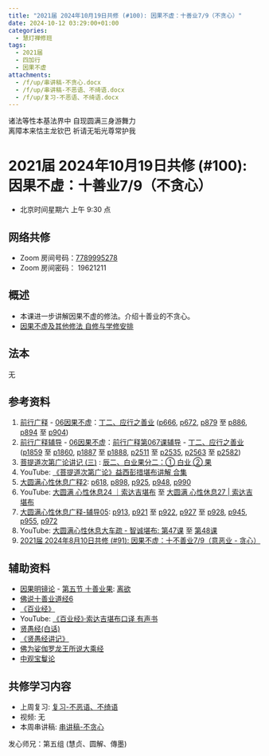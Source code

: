 ```yaml
---
title: "2021届 2024年10月19日共修 (#100): 因果不虚：十善业7/9（不贪心）"
date: 2024-10-12 03:29:00+01:00
categories:
  - 慧灯禅修班
tags:
  - 2021届
  - 四加行
  - 因果不虚
attachments:
  - /f/up/串讲稿-不贪心.docx
  - /f/up/串讲稿-不恶语、不绮语.docx
  - /f/up/复习-不恶语、不绮语.docx
---
```

诸法等性本基法界中 自现圆满三身游舞力\
离障本来怙主龙钦巴 祈请无垢光尊常护我

# 2021届 2024年10月19日共修 (#100): 因果不虚：十善业7/9（不贪心）

* 北京时间星期六 上午 9:30 点

## 网络共修

* Zoom 房间号码：[7789995278](https://us02web.zoom.us/j/7789995278?pwd=VjZmbWJFY2k2K0E5RVB2cTNIQmhqUT09)
* Zoom 房间密码： 19621211

## 概述

* 本课进一步讲解因果不虚的修法。介绍十善业的不贪心。 
* [因果不虚及其他修法 自修与学修安排 ](https://fohuifayu.com/index.php/huideng-jiangtang/chanxiuke/zen-03/8655-zen03-ygbx)

## 法本

无

## 参考资料

1. [](https://huidengchanxiu.net/refs/qxgs/fudao/qxgsfd-06yg#%E5%89%8D%E8%A1%8C%E5%B9%BF%E9%87%8A059%E8%AF%BE-%E6%B3%95%E5%B8%88%E8%BE%85%E5%AF%BC%E7%AD%94%E7%96%91%E6%99%BA%E8%AF%9A%E5%A0%AA%E5%B8%83)[前行广释](https://huidengchanxiu.net/refs/qxgs) - [06因果不虚](https://huidengchanxiu.net/refs/qxgs/qxgs-06yg)：[丁二、应行之善业](https://huidengchanxiu.net/refs/qxgs/qxgs-06yg/#%E4%B8%81%E4%BA%8C%E5%BA%94%E8%A1%8C%E4%B9%8B%E5%96%84%E4%B8%9A) ([p666](https://huidengchanxiu.net/refs/qxgs/qxgs-06yg/#p666), [](https://huidengchanxiu.net/refs/qxgs/qxgs-06yg/#p661)[p672](https://huidengchanxiu.net/refs/qxgs/qxgs-06yg/#p672), [p879](https://huidengchanxiu.net/refs/qxgs/qxgs-06yg/#p879) 至 [p886](https://huidengchanxiu.net/refs/qxgs/qxgs-06yg/#p886), [p894](https://huidengchanxiu.net/refs/qxgs/qxgs-06yg/#p894) 至 [p904](https://huidengchanxiu.net/refs/qxgs/qxgs-06yg/#p904))
2. [](https://huidengchanxiu.net/refs/qxgs/qxgs-06yg#%E5%89%8D%E8%A1%8C%E5%B9%BF%E9%87%8A%E7%AC%AC060%E8%AF%BE)[前行广释辅导](https://huidengchanxiu.net/refs/fudao) - [06因果不虚](https://huidengchanxiu.net/refs/qxgs/fudao/qxgsfd-06yg)：[前行广释第067课辅导](https://huidengchanxiu.net/refs/qxgs/fudao/qxgsfd-06yg/#%E5%89%8D%E8%A1%8C%E5%B9%BF%E9%87%8A%E7%AC%AC067%E8%AF%BE%E8%BE%85%E5%AF%BC) - [](https://huidengchanxiu.net/refs/qxgs/fudao/qxgsfd-06yg/#%E5%89%8D%E8%A1%8C%E5%B9%BF%E9%87%8A%E7%AC%AC064%E8%AF%BE%E8%BE%85%E5%AF%BC)[丁二、应行之善业](https://huidengchanxiu.net/refs/qxgs/fudao/qxgsfd-06yg/#%E4%B8%81%E4%BA%8C%E5%BA%94%E8%A1%8C%E4%B9%8B%E5%96%84%E4%B8%9A) ([p1859](https://huidengchanxiu.net/refs/qxgs/fudao/qxgsfd-06yg/#p1859) 至 [p1860](https://huidengchanxiu.net/refs/qxgs/fudao/qxgsfd-06yg/#p1860), [p1887](https://huidengchanxiu.net/refs/qxgs/fudao/qxgsfd-06yg/#p1887) 至 [p1888](https://huidengchanxiu.net/refs/qxgs/fudao/qxgsfd-06yg/#p1888), [p2511](https://huidengchanxiu.net/refs/qxgs/fudao/qxgsfd-06yg/#p2511) 至 [p2535](https://huidengchanxiu.net/refs/qxgs/fudao/qxgsfd-06yg/#p2535), [p2563](https://huidengchanxiu.net/refs/qxgs/fudao/qxgsfd-06yg/#p2563) 至 [p2582](https://huidengchanxiu.net/refs/qxgs/fudao/qxgsfd-06yg/#p2582)) 
3. [](https://huidengchanxiu.net/refs/qxgs/fudao/qxgsfd-06yg#%E5%89%8D%E8%A1%8C%E5%B9%BF%E9%87%8A059%E8%AF%BE-%E6%B3%95%E5%B8%88%E8%BE%85%E5%AF%BC%E7%AD%94%E7%96%91%E6%99%BA%E8%AF%9A%E5%A0%AA%E5%B8%83)[](https://huidengchanxiu.net/refs/qxgs/fudao/qxgsfd-06yg/#%E5%89%8D%E8%A1%8C%E5%B9%BF%E9%87%8A064%E8%AF%BE-%E6%B3%95%E5%B8%88%E8%BE%85%E5%AF%BC%E7%AD%94%E7%96%91%E6%99%BA%E8%AF%9A%E5%A0%AA%E5%B8%83)[菩提道次第广论讲记 (三)](https://huidengchanxiu.net/refs/ptdcdgl/3/) : [](https://huidengchanxiu.net/refs/ptdcdgl/3/#%E6%9C%AA%E4%B8%89%E9%82%AA%E8%A7%81%E5%88%86%E4%B8%89-%E7%95%A5%E8%AF%B4--%E4%BD%95%E4%B8%BA%E9%82%AA%E8%A7%81--%E9%82%AA%E8%A7%81%E4%B9%8B%E7%A9%B6%E7%AB%9F)[辰二、白业果分二：① 白业 ② 果](https://huidengchanxiu.net/refs/ptdcdgl/3/#%E8%BE%B0%E4%BA%8C%E7%99%BD%E4%B8%9A%E6%9E%9C%E5%88%86%E4%BA%8C-%E7%99%BD%E4%B8%9A--%E6%9E%9C) 
4. YouTube: [《菩提道次第广论》益西彭措堪布讲解 合集](https://www.youtube.com/playlist?list=PLvhysUtdbxCBq9MxPLr6pauLmbwndXY9o)[](https://huidengchanxiu.net/refs/xmfw/s2/s2-sxyd4-ygbx)
5. [大圆满心性休息广释2](https://huidengchanxiu.net/refs/dymxxxx/dymxxxx-gs2)[](https://huidengchanxiu.net/refs/dymxxxx/dymxxxx-gs2#%E7%AC%AC%E4%BA%8C%E5%8D%81%E4%BA%8C%E8%AF%BE): [](https://huidengchanxiu.net/refs/dymxxxx/dymxxxx-gs2/#%E7%AC%AC%E4%BA%8C%E5%8D%81%E5%9B%9B%E8%AF%BE)[](https://huidengchanxiu.net/refs/dymxxxx/dymxxxx-gs2/#p605)[p618](https://huidengchanxiu.net/refs/dymxxxx/dymxxxx-gs2/#p618), [p898](https://huidengchanxiu.net/refs/dymxxxx/dymxxxx-gs2/#p898), [](https://huidengchanxiu.net/refs/dymxxxx/dymxxxx-gs2/#p677)[](https://huidengchanxiu.net/refs/dymxxxx/dymxxxx-gs2/#p920)[p925](https://huidengchanxiu.net/refs/dymxxxx/dymxxxx-gs2/#p925), [p948](https://huidengchanxiu.net/refs/dymxxxx/dymxxxx-gs2/#p948), [p990](https://huidengchanxiu.net/refs/dymxxxx/dymxxxx-gs2/#p990) 
6. YouTube: [大圆满 心性休息24 ｜索达吉堪布](https://www.youtube.com/watch?v=Hb2KSQOp2fM&list=PLAnEIprIVklebrDFUKaC67LssdOO2y87p&index=25) 至 [大圆满 心性休息27 | 索达吉堪布](https://www.youtube.com/watch?v=B6I483UuhXI&list=PLAnEIprIVklebrDFUKaC67LssdOO2y87p&index=27)
7. [大圆满心性休息广释-辅导05](https://huidengchanxiu.net/refs/dymxxxx/fudao/fd-05): [p913](https://huidengchanxiu.net/refs/dymxxxx/fudao/fd-05#p913), [p921](https://huidengchanxiu.net/refs/dymxxxx/fudao/fd-05/#p921) 至 [p922](https://huidengchanxiu.net/refs/dymxxxx/fudao/fd-05/#p922), [p927](https://huidengchanxiu.net/refs/dymxxxx/fudao/fd-05/#p927) 至 [p928](https://huidengchanxiu.net/refs/dymxxxx/fudao/fd-05/#p928), [p945](https://huidengchanxiu.net/refs/dymxxxx/fudao/fd-05/#p945), [p955](https://huidengchanxiu.net/refs/dymxxxx/fudao/fd-05/#p955), [p972](https://huidengchanxiu.net/refs/dymxxxx/fudao/fd-05/#p972) 
8. YouTube: [大圆满心性休息大车疏 - 智诚堪布: 第47课](https://www.youtube.com/watch?v=m-B7M8dPgFk&list=PL5y-PP7QihJ1Gh3w_hYZMkn4AWFXr_2iu&index=48) 至 [第48课](https://www.youtube.com/watch?v=G74BzgVz4U4&list=PL5y-PP7QihJ1Gh3w_hYZMkn4AWFXr_2iu&index=49)[](https://huidengvan.netlify.app/posts/2024-07-27-2021%E5%B1%8A-2024%E5%B9%B48%E6%9C%883%E6%97%A5%E5%85%B1%E4%BF%AE-90-%E5%9B%A0%E6%9E%9C%E4%B8%8D%E8%99%9A%E5%8D%81%E4%B8%8D%E5%96%84%E4%B8%9A6-9%E8%AF%AD%E6%81%B6%E4%B8%9A-%E6%81%B6%E8%AF%AD%E7%BB%AE%E8%AF%AD/)
9. [2021届 2024年8月10日共修 (#91): 因果不虚：十不善业7/9（意恶业 - 贪心）](https://www.huidengvan.com/posts/2024-08-03-2021%E5%B1%8A-2024%E5%B9%B48%E6%9C%8810%E6%97%A5%E5%85%B1%E4%BF%AE-91-%E5%9B%A0%E6%9E%9C%E4%B8%8D%E8%99%9A%E5%8D%81%E4%B8%8D%E5%96%84%E4%B8%9A7-9%E6%84%8F%E6%81%B6%E4%B8%9A-%E8%B4%AA%E5%BF%83/)

## **辅助资料**

* [](https://www.huidengvan.com/tags/%E4%BD%9B%E8%AF%B4%E7%A8%BB%E7%A7%86%E7%BB%8F/)[因果明镜论](https://huidengchanxiu.net/refs/misc/ygmjl) - [第五节 十善业果](https://huidengchanxiu.net/refs/misc/ygmjl/#%E7%AC%AC%E4%BA%94%E8%8A%82-%E5%8D%81%E5%96%84%E4%B8%9A%E6%9E%9C): [离欲](https://huidengchanxiu.net/refs/misc/ygmjl/#%E5%85%AB%E7%A6%BB%E6%AC%B2)
* [佛说十善业道经6](https://www.xianmixuezi.com/%E4%BD%9B%E7%BB%8F%E5%AE%9D%E5%85%B8%E7%B3%BB%E5%88%97/%E4%BD%9B%E8%AF%B4%E5%8D%81%E5%96%84%E4%B8%9A%E9%81%93%E7%BB%8F/%E4%BD%9B%E8%AF%B4%E5%8D%81%E5%96%84%E4%B8%9A%E9%81%93%E7%BB%8F-6)
* [《百业经》](https://huidengchanxiu.net/refs/misc/byj)[](https://huidengchanxiu.net/refs/misc/byj)[](https://huidengchanxiu.net/refs/misc/byj)
* YouTube: [《百业经》·索达吉堪布口译 有声书](https://www.youtube.com/playlist?list=PLYOi3WbNHCBtsHH6QTrxVJuvBtiNHWdj6)
* [贤愚经(白话)](http://read.goodweb.net.cn/news/news_more.asp?lm2=2378)
* [](http://fodizi.net/fojing/10/2818.html)[《贤愚经讲记》](https://www.xianmixuezi.com/%E4%BD%9B%E7%BB%8F%E5%AE%9D%E5%85%B8%E7%B3%BB%E5%88%97/%E8%B4%A4%E6%84%9A%E7%BB%8F)
* [佛为娑伽罗龙王所说大乘经](https://www.riyuebianzhao.com/%E5%88%9D%E7%BA%A7/%E5%AD%A6%E7%BB%8F/%E4%BD%9B%E4%B8%BA%E5%A8%91%E4%BC%BD%E7%BD%97%E9%BE%99%E7%8E%8B%E6%89%80%E8%AF%B4%E5%A4%A7%E4%B9%98%E7%BB%8F)
* [中观宝鬘论](https://www.riyuebianzhao.com/%E4%BA%94%E8%AE%BA/%E4%B8%AD%E8%A7%82%E5%AE%9D%E9%AC%98%E8%AE%BA)

[](http://www.shixiu.net/dujing/fojing/jingjibu/2126.html)

## **共修学习内容**

* 上周复习: [](/f/up/复习-十善业-不杀生-.docx)[](/f/up/复习-不妄语.docx)[复习-不恶语、不绮语](/f/up/复习-不恶语、不绮语.docx)
* 视频: [](https://fohuifayu.com/index.php/huideng-jiangtang/fofa-jianxiu/chuli-xin/671-l11034)无
* 本周串讲稿: [](/f/up/串讲稿-不两舌.ppt)[串讲稿-不贪心](/f/up/串讲稿-不贪心.docx)

发心师兄：第五组 (慧贞、圆解、傳墨)
